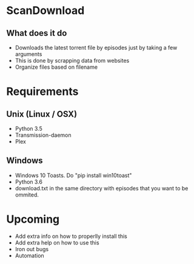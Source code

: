 # ScanDownload

## What does it do
* Downloads the latest torrent file by episodes just by taking a few arguments
 * This is done by scrapping data from websites 
* Organize files based on filename

# Requirements
## Unix (Linux / OSX)
* Python 3.5 
* Transmission-daemon
* Plex

## Windows
* Windows 10 Toasts. Do "pip install win10toast"
* Python 3.6
* download.txt in the same directory with episodes that you want to be ommited. 

# Upcoming
* Add extra info on how to properlly install this
* Add extra help on how to use this
* Iron out bugs
* Automation
